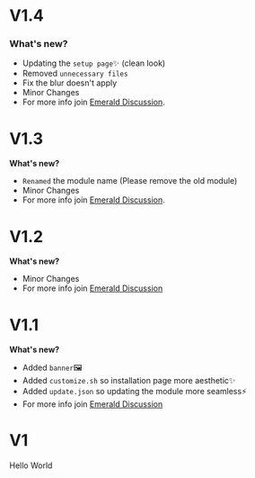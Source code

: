 # V1.4
### What's new?
- Updating the `setup page`✨  (clean look)
- Removed `unnecessary files`
- Fix the blur doesn't apply
- Minor Changes
- For more info join [Emerald Discussion](https://t.me/EmeraldDiscuss).

# V1.3
**What's new?**
- `Renamed` the module name (Please remove the old module)
- Minor Changes
- For more info join [Emerald Discussion](https://t.me/EmeraldDiscuss).

# V1.2
**What's new?**
- Minor Changes
- For more info join [Emerald Discussion](https://t.me/EmeraldDiscuss)

# V1.1
**What's new?**
- Added `banner`🖼️
- Added `customize.sh` so installation page more aesthetic✨
- Added `update.json` so updating the module more seamless⚡
- For more info join [Emerald Discussion](https://t.me/EmeraldDiscuss)

# V1
Hello World
